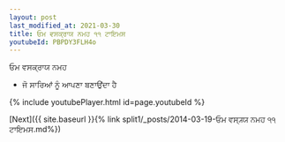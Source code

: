 ```yaml
---
layout: post
last_modified_at: 2021-03-30
title: ਓਮ ਵਸਕ੍ਰਾਯ ਨਮਹ ੧੧ ਟਾਇਮਸ
youtubeId: PBPDY3FLH4o
---
```

 
 
 ਓਮ ਵਸਕ੍ਰਾਯ ਨਮਹ  
 
 -  ਜੋ ਸਾਰਿਆਂ ਨੂੰ ਆਪਣਾ ਬਣਾਉਂਦਾ ਹੈ 
 
  
 
  
 
 
 
 
 
 


{% include youtubePlayer.html id=page.youtubeId %}
 
[Next]({{ site.baseurl }}{% link  split1/_posts/2014-03-19-ਓਮ ਵਸ੍ਯ੍ਯ ਨਮਹ ੧੧ ਟਾਇਮਸ.md%})
 

